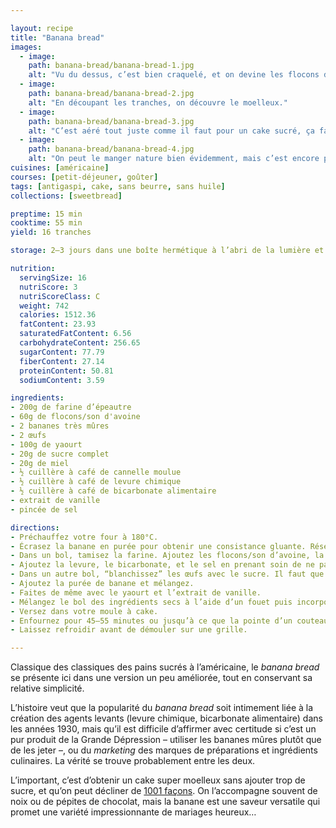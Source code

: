 ```yaml
---

layout: recipe
title: "Banana bread"
images: 
  - image: 
    path: banana-bread/banana-bread-1.jpg
    alt: "Vu du dessus, c’est bien craquelé, et on devine les flocons d’avoine dans la croûte."
  - image:
    path: banana-bread/banana-bread-2.jpg
    alt: "En découpant les tranches, on découvre le moelleux."
  - image:
    path: banana-bread/banana-bread-3.jpg
    alt: "C’est aéré tout juste comme il faut pour un cake sucré, ça fait des petites peloches, ça donne envie."
  - image:
    path: banana-bread/banana-bread-4.jpg
    alt: "On peut le manger nature bien évidemment, mais c’est encore plus gourmand avec du caramel au beurre salé ou de la pâte à tartiner à la noisette par dessus."
cuisines: [américaine]
courses: [petit-déjeuner, goûter]
tags: [antigaspi, cake, sans beurre, sans huile]
collections: [sweetbread]

preptime: 15 min
cooktime: 55 min
yield: 16 tranches

storage: 2–3 jours dans une boîte hermétique à l’abri de la lumière et de la chaleur. 5 jours au frigo. 2 mois au congélateur.

nutrition:
  servingSize: 16
  nutriScore: 3
  nutriScoreClass: C
  weight: 742
  calories: 1512.36
  fatContent: 23.93
  saturatedFatContent: 6.56
  carbohydrateContent: 256.65
  sugarContent: 77.79
  fiberContent: 27.14
  proteinContent: 50.81
  sodiumContent: 3.59

ingredients:
- 200g de farine d’épeautre
- 60g de flocons/son d'avoine
- 2 bananes très mûres
- 2 œufs
- 100g de yaourt
- 20g de sucre complet
- 20g de miel
- ½ cuillère à café de cannelle moulue
- ½ cuillère à café de levure chimique
- ½ cuillère à café de bicarbonate alimentaire
- extrait de vanille
- pincée de sel

directions:
- Préchauffez votre four à 180°C.
- Écrasez la banane en purée pour obtenir une consistance gluante. Réservez.
- Dans un bol, tamisez la farine. Ajoutez les flocons/son d’avoine, la cannelle moulue, et mélangez.
- Ajoutez la levure, le bicarbonate, et le sel en prenant soin de ne pas les mettre en contact pour le moment. Réservez.
- Dans un autre bol, “blanchissez” les œufs avec le sucre. Il faut que la mixture prenne la couleur de votre sucre de canne complet, soit une teinte caramel. Puis ajoutez le miel et mélangez.
- Ajoutez la purée de banane et mélangez.
- Faites de même avec le yaourt et l’extrait de vanille.
- Mélangez le bol des ingrédients secs à l’aide d’un fouet puis incorporez le en 2 fois dans le bol des ingrédients humides à l’aide d’une maryse jusqu’à ce qu’il n’y ait plus de grumeau.
- Versez dans votre moule à cake.
- Enfournez pour 45–55 minutes ou jusqu’à ce que la pointe d’un couteau ressorte avec quelques flocons de mie.
- Laissez refroidir avant de démouler sur une grille.

---
```


Classique des classiques des pains sucrés à l’américaine, le <i lang="en">banana bread</i> se présente ici dans une version un peu améliorée, tout en conservant sa relative simplicité.

L’histoire veut que la popularité du <i lang="en">banana bread</i> soit intimement liée à la création des agents levants (levure chimique, bicarbonate alimentaire) dans les années 1930, mais qu’il est difficile d’affirmer avec certitude si c’est un pur produit de la Grande Dépression – utiliser les bananes mûres plutôt que de les jeter –, ou du <i lang="en">marketing</i> des marques de préparations et ingrédients culinaires. La vérité se trouve probablement entre les deux.

L’important, c’est d’obtenir un cake super moelleux sans ajouter trop de sucre, et qu’on peut décliner de [1001 façons](../collections.html#sweetbread). On l’accompagne souvent de noix ou de pépites de chocolat, mais la banane est une saveur versatile qui promet une variété impressionnante de mariages heureux…